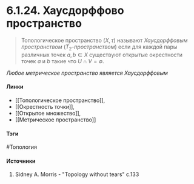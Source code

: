 # 6.1.24. Хаусдорффово пространство
>Топологическое пространство $(X,\tau)$ называют *Хаусдорффовым пространством* ($T_{2}$-*пространством*) если для каждой пары различных точек $a,b\in X$ существуют открытые окрестности точек $a$ и $b$ такие что $U\cap V=\emptyset$. 

*Любое метрическое пространство является Хаусдорффовым*
#### Линки
- [[Топологическое пространство]],
- [[Окрестность точки]],
- [[Открытое множество]],
- [[Метрическое пространство]]
#### Тэги
 #Топология 
#### Источники
1. Sidney A. Morris - "Topology without tears" c.133